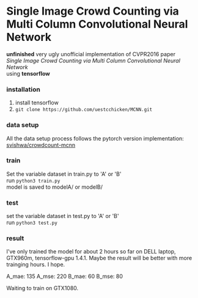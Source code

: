 # Single Image Crowd Counting via Multi Column Convolutional Neural Network

**unfinished** very ugly unofficial implementation of CVPR2016 paper  
*Single Image Crowd Counting via Multi Column Convolutional Neural Network*  
using **tensorflow**

### installation

1. install tensorflow
2. ```git clone https://github.com/uestcchicken/MCNN.git```

### data setup

All the data setup process follows the pytorch version implementation:   
[svishwa/crowdcount-mcnn](https://github.com/svishwa/crowdcount-mcnn#data-setup)

### train 

Set the variable dataset in train.py to 'A' or 'B'  
run ```python3 train.py```  
model is saved to modelA/ or modelB/

### test 

set the variable dataset in test.py to 'A' or 'B'  
run ```python3 test.py```

### result

I've only trained the model for about 2 hours so far on DELL laptop, GTX960m, tensorflow-gpu 1.4.1.
Maybe the result will be better with more trainging hours. I hope.

A_mae: 135 A_mse: 220
B_mae: 60  B_mse: 80

Waiting to train on GTX1080.